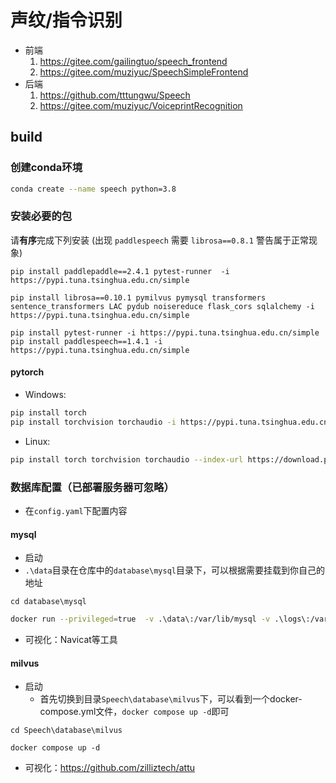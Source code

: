 # 声纹/指令识别

- 前端
  1. https://gitee.com/gailingtuo/speech_frontend
  2. https://gitee.com/muziyuc/SpeechSimpleFrontend
- 后端
  1. https://github.com/tttungwu/Speech
  2. https://gitee.com/muziyuc/VoiceprintRecognition


## build

### 创建conda环境

```sh
conda create --name speech python=3.8
```

### 安装必要的包
请**有序**完成下列安装
(出现 `paddlespeech` 需要 `librosa==0.8.1` 警告属于正常现象)
```shell
pip install paddlepaddle==2.4.1 pytest-runner  -i https://pypi.tuna.tsinghua.edu.cn/simple
```
```shell
pip install librosa==0.10.1 pymilvus pymysql transformers sentence_transformers LAC pydub noisereduce flask_cors sqlalchemy -i https://pypi.tuna.tsinghua.edu.cn/simple
```
```shell
pip install pytest-runner -i https://pypi.tuna.tsinghua.edu.cn/simple
pip install paddlespeech==1.4.1 -i https://pypi.tuna.tsinghua.edu.cn/simple

```

[//]: # (```shell)

[//]: # (pip install -r requirements.txt -i https://pypi.tuna.tsinghua.edu.cn/simple)

[//]: # (```)
#### pytorch
- Windows:
```sh
pip install torch
pip install torchvision torchaudio -i https://pypi.tuna.tsinghua.edu.cn/simple
```
- Linux:
```sh
pip install torch torchvision torchaudio --index-url https://download.pytorch.org/whl/cpu
```

### 数据库配置（已部署服务器可忽略）

- 在`config.yaml`下配置内容

#### mysql

- 启动
- `.\data`目录在仓库中的`database\mysql`目录下，可以根据需要挂载到你自己的地址

```shell
cd database\mysql
```

```sh
docker run --privileged=true  -v .\data\:/var/lib/mysql -v .\logs\:/var/log/mysql -v .\conf\:/etc/mysql -v .\my.cnf:/etc/mysql/my.cnf  -p 8886:3306 --name mysql -e MYSQL_ROOT_PASSWORD=123456 -d mysql
```

- 可视化：Navicat等工具

#### milvus

- 启动
    - 首先切换到目录`Speech\database\milvus`下，可以看到一个docker-compose.yml文件，`docker compose up -d`即可

```shell
cd Speech\database\milvus
```

```
docker compose up -d
```

- 可视化：https://github.com/zilliztech/attu

